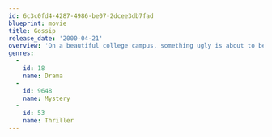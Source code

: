 ```yaml
---
id: 6c3c0fd4-4287-4986-be07-2dcee3db7fad
blueprint: movie
title: Gossip
release_date: '2000-04-21'
overview: 'On a beautiful college campus, something ugly is about to be spread around. A bit of gossip that was told is starting to take a frightening turn. Who could it have offended and how far will the person on the other side of the gossip handle the embarrassing situation.'
genres:
  -
    id: 18
    name: Drama
  -
    id: 9648
    name: Mystery
  -
    id: 53
    name: Thriller
---
```

